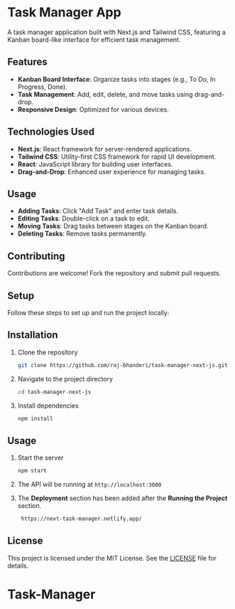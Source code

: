 # Task Manager App

A task manager application built with Next.js and Tailwind CSS, featuring a Kanban board-like interface for efficient task management.

## Features

- **Kanban Board Interface**: Organize tasks into stages (e.g., To Do, In Progress, Done).
- **Task Management**: Add, edit, delete, and move tasks using drag-and-drop.
- **Responsive Design**: Optimized for various devices.

## Technologies Used

- **Next.js**: React framework for server-rendered applications.
- **Tailwind CSS**: Utility-first CSS framework for rapid UI development.
- **React**: JavaScript library for building user interfaces.
- **Drag-and-Drop**: Enhanced user experience for managing tasks.

## Usage

- **Adding Tasks**: Click "Add Task" and enter task details.
- **Editing Tasks**: Double-click on a task to edit.
- **Moving Tasks**: Drag tasks between stages on the Kanban board.
- **Deleting Tasks**: Remove tasks permanently.

## Contributing

Contributions are welcome! Fork the repository and submit pull requests.

## Setup

Follow these steps to set up and run the project locally:

## Installation

1. Clone the repository
    ```sh
    git clone https://github.com/raj-bhanderi/task-manager-next-js.git
    ```

2. Navigate to the project directory
    ```sh
    cd task-manager-next-js
    ```

3. Install dependencies
    ```sh
    npm install
    ```
    
## Usage

1. Start the server
    ```sh
    npm start
    ```

2. The API will be running at `http://localhost:3000`

3. The **Deployment** section has been added after the **Running the Project** section.
    ```sh
     https://next-task-manager.netlify.app/
    ```

## License

This project is licensed under the MIT License. See the [LICENSE](LICENSE) file for details.

# Task-Manager
